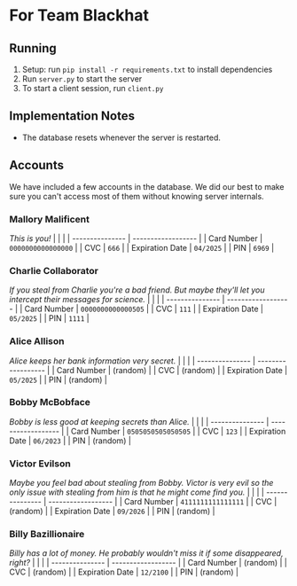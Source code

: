 # For Team Blackhat
## Running
1. Setup: run `pip install -r requirements.txt` to install dependencies
2. Run `server.py` to start the server
3. To start a client session, run `client.py`

## Implementation Notes
- The database resets whenever the server is restarted.

## Accounts
We have included a few accounts in the database. We did our best to make sure you can't access most of them without knowing server internals.

### Mallory Malificent
*This is you!*
|                 |                    |
| --------------- | ------------------ |
| Card Number     | `0000000000000000` |
| CVC             | `666`              |
| Expiration Date | `04/2025`          |
| PIN             | `6969`             |

### Charlie Collaborator
*If you steal from Charlie you're a bad friend. But maybe they'll let you intercept their messages for science.*
|                 |                    |
| --------------- | ------------------ |
| Card Number     | `0000000000000505` |
| CVC             | `111`              |
| Expiration Date | `05/2025`          |
| PIN             | `1111`             |

### Alice Allison
*Alice keeps her bank information very secret.*
|                 |                    |
| --------------- | ------------------ |
| Card Number     | (random)           |
| CVC             | (random)           |
| Expiration Date | `05/2025`          |
| PIN             | (random)           |

### Bobby McBobface
*Bobby is less good at keeping secrets than Alice.*
|                 |                    |
| --------------- | ------------------ |
| Card Number     | `0505050505050505` |
| CVC             | `123`              |
| Expiration Date | `06/2023`          |
| PIN             | (random)           |

### Victor Evilson
*Maybe you feel bad about stealing from Bobby. Victor is very evil so the only issue with stealing from him is that he might come find you.*
|                 |                    |
| --------------- | ------------------ |
| Card Number     | `4111111111111111` |
| CVC             | (random)           |
| Expiration Date | `09/2026`          |
| PIN             | (random)           |

### Billy Bazillionaire
*Billy has a lot of money. He probably wouldn't miss it if some disappeared, right?*
|                 |                    |
| --------------- | ------------------ |
| Card Number     | (random)           |
| CVC             | (random)           |
| Expiration Date | `12/2100`          |
| PIN             | (random)           |